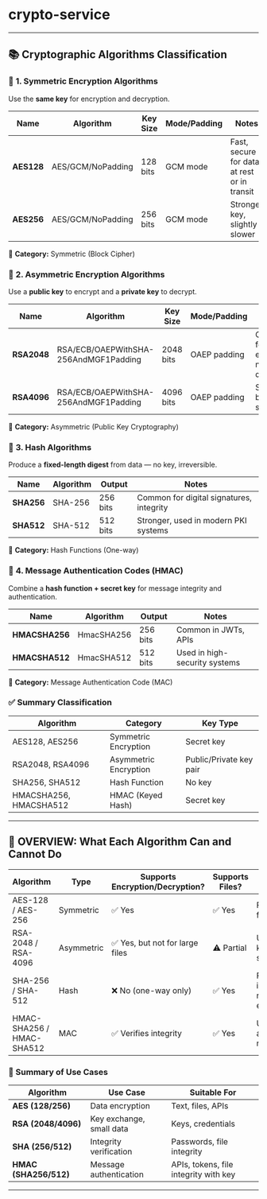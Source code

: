 # crypto-service

---

## 📚 **Cryptographic Algorithms Classification**

### 🔐 **1. Symmetric Encryption Algorithms**

Use the **same key** for encryption and decryption.

| Name       | Algorithm         | Key Size | Mode/Padding | Notes                                       |
| ---------- | ----------------- | -------- | ------------ | ------------------------------------------- |
| **AES128** | AES/GCM/NoPadding | 128 bits | GCM mode     | Fast, secure for data at rest or in transit |
| **AES256** | AES/GCM/NoPadding | 256 bits | GCM mode     | Stronger key, slightly slower               |

📘 **Category:** Symmetric (Block Cipher)

### 🔑 **2. Asymmetric Encryption Algorithms**

Use a **public key** to encrypt and a **private key** to decrypt.

| Name        | Algorithm                             | Key Size  | Mode/Padding | Notes                                  |
| ----------- | ------------------------------------- | --------- | ------------ | -------------------------------------- |
| **RSA2048** | RSA/ECB/OAEPWithSHA-256AndMGF1Padding | 2048 bits | OAEP padding | Common for key exchange, not bulk data |
| **RSA4096** | RSA/ECB/OAEPWithSHA-256AndMGF1Padding | 4096 bits | OAEP padding | Stronger, but slower                   |

📘 **Category:** Asymmetric (Public Key Cryptography)

### 🧮 **3. Hash Algorithms**

Produce a **fixed-length digest** from data — no key, irreversible.

| Name       | Algorithm | Output   | Notes                                    |
| ---------- | --------- | -------- | ---------------------------------------- |
| **SHA256** | SHA-256   | 256 bits | Common for digital signatures, integrity |
| **SHA512** | SHA-512   | 512 bits | Stronger, used in modern PKI systems     |

📘 **Category:** Hash Functions (One-way)

### 🧾 **4. Message Authentication Codes (HMAC)**

Combine a **hash function + secret key** for message integrity and authentication.

| Name           | Algorithm  | Output   | Notes                         |
| -------------- | ---------- | -------- | ----------------------------- |
| **HMACSHA256** | HmacSHA256 | 256 bits | Common in JWTs, APIs          |
| **HMACSHA512** | HmacSHA512 | 512 bits | Used in high-security systems |

📘 **Category:** Message Authentication Code (MAC)

### ✅ **Summary Classification**

| Algorithm              | Category              | Key Type                |
| ---------------------- | --------------------- | ----------------------- |
| AES128, AES256         | Symmetric Encryption  | Secret key              |
| RSA2048, RSA4096       | Asymmetric Encryption | Public/Private key pair |
| SHA256, SHA512         | Hash Function         | No key                  |
| HMACSHA256, HMACSHA512 | HMAC (Keyed Hash)     | Secret key              |

---


## 🧩 OVERVIEW: What Each Algorithm Can and Cannot Do

| Algorithm                 | Type       | Supports Encryption/Decryption? | Supports Files? | Notes                              |
| ------------------------- | ---------- | ------------------------------- | --------------- | ---------------------------------- |
| AES-128 / AES-256         | Symmetric  | ✅ Yes                           | ✅ Yes           | Fast, secure for text/files        |
| RSA-2048 / RSA-4096       | Asymmetric | ✅ Yes, but not for large files  | ⚠️ Partial      | Usually for keys or small data     |
| SHA-256 / SHA-512         | Hash       | ❌ No (one-way only)             | ✅ Yes           | For integrity, not encryption      |
| HMAC-SHA256 / HMAC-SHA512 | MAC        | ✅ Verifies integrity            | ✅ Yes           | Used for authenticity, not secrecy |



### 🧠 Summary of Use Cases

| Algorithm             | Use Case                 | Suitable For                          |
| --------------------- | ------------------------ | ------------------------------------- |
| **AES (128/256)**     | Data encryption          | Text, files, APIs                     |
| **RSA (2048/4096)**   | Key exchange, small data | Keys, credentials                     |
| **SHA (256/512)**     | Integrity verification   | Passwords, file integrity             |
| **HMAC (SHA256/512)** | Message authentication   | APIs, tokens, file integrity with key |

---
